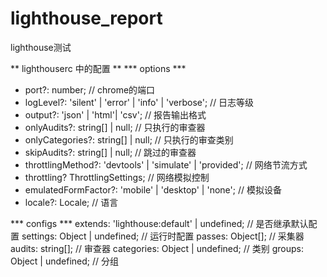 # lighthouse_report
lighthouse测试


** lighthouserc 中的配置 **
*** options ***
- port?: number; // chrome的端口
- logLevel?: 'silent' | 'error' | 'info' | 'verbose'; // 日志等级
- output?: 'json' | 'html'| 'csv'; // 报告输出格式
- onlyAudits?: string[] | null; // 只执行的审查器
- onlyCategories?: string[] | null; // 只执行的审查类别
- skipAudits?: string[] | null; // 跳过的审查器
- throttlingMethod?: 'devtools' | 'simulate' | 'provided'; // 网络节流方式
- throttling? ThrottlingSettings; // 网络模拟控制
- emulatedFormFactor?: 'mobile' | 'desktop' | 'none'; // 模拟设备
- locale?: Locale; // 语言

*** configs ***
extends: 'lighthouse:default' | undefined; // 是否继承默认配置
settings: Object | undefined; // 运行时配置
passes: Object[]; // 采集器
audits: string[]; // 审查器
categories: Object | undefined; // 类别
groups: Object | undefined; // 分组
